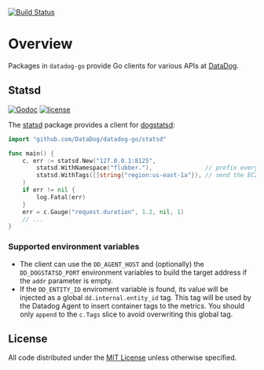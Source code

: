 [![Build Status](https://travis-ci.com/DataDog/datadog-go.svg?branch=master)](https://travis-ci.com/DataDog/datadog-go)
# Overview

Packages in `datadog-go` provide Go clients for various APIs at [DataDog](http://datadoghq.com).

## Statsd

[![Godoc](http://img.shields.io/badge/godoc-reference-blue.svg?style=flat)](https://godoc.org/github.com/DataDog/datadog-go/statsd)
[![license](http://img.shields.io/badge/license-MIT-red.svg?style=flat)](http://opensource.org/licenses/MIT)

The [statsd](https://github.com/DataDog/datadog-go/tree/master/statsd) package provides a client for
[dogstatsd](http://docs.datadoghq.com/guides/dogstatsd/):

```go
import "github.com/DataDog/datadog-go/statsd"

func main() {
	c, err := statsd.New("127.0.0.1:8125",
		statsd.WithNamespace("flubber."),               // prefix every metric with the app name
		statsd.WithTags([]string{"region:us-east-1a"}), // send the EC2 availability zone as a tag with every metric
	)
	if err != nil {
		log.Fatal(err)
	}
	err = c.Gauge("request.duration", 1.2, nil, 1)
	// ...
}
```

### Supported environment variables

- The client can use the `DD_AGENT_HOST` and (optionally) the `DD_DOGSTATSD_PORT` environment variables to build the target address if the `addr` parameter is empty.
- If the `DD_ENTITY_ID` enviroment variable is found, its value will be injected as a global `dd.internal.entity_id` tag. This tag will be used by the Datadog Agent to insert container tags to the metrics. You should only `append` to the `c.Tags` slice to avoid overwriting this global tag.

## License

All code distributed under the [MIT License](http://opensource.org/licenses/MIT) unless otherwise specified.
